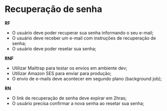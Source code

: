 # Recuperação de senha

**RF**

- O usuário deve poder recuperar sua senha informando o seu e-mail;
- O usuário deve receber um e-mail com instruções de recuperação de senha;
- O usuário deve poder resetar sua senha;

**RNF**

- Utilizar Mailtrap para testar os envios em ambiente dev;
- Utilizar Amazon SES para enviar para produção;
- O envio de e-mails deve acontecer em segundo plano (background job);

**RN**

- O link de recuperação de senha deve expirar em 2hras;
- O usuário precisa confirmar a nova senha ao resetar sua senha;
